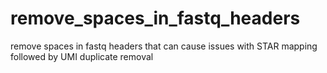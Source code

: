 # remove_spaces_in_fastq_headers
remove spaces in fastq headers that can cause issues with STAR mapping followed by UMI duplicate removal

